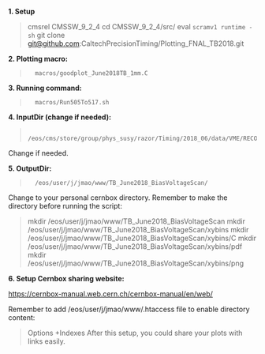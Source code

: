 **1. Setup**

>cmsrel CMSSW_9_2_4
>cd CMSSW_9_2_4/src/
>eval `scramv1 runtime -sh`
>git clone git@github.com:CaltechPrecisionTiming/Plotting_FNAL_TB2018.git

**2. Plotting macro:** 
>		macros/goodplot_June2018TB_1mm.C

**3. Running command:**
>		macros/Run505To517.sh 

**4. InputDir (change if needed):**
>		/eos/cms/store/group/phys_susy/razor/Timing/2018_06/data/VME/RECO/v5_combine/
Change if needed.

**5. OutputDir:**
>		/eos/user/j/jmao/www/TB_June2018_BiasVoltageScan/
Change to your personal cernbox directory.
Remember to make the directory before running the script:

>mkdir /eos/user/j/jmao/www/TB_June2018_BiasVoltageScan
>mkdir /eos/user/j/jmao/www/TB_June2018_BiasVoltageScan/xybins
>mkdir /eos/user/j/jmao/www/TB_June2018_BiasVoltageScan/xybins/C
>mkdir /eos/user/j/jmao/www/TB_June2018_BiasVoltageScan/xybins/pdf
>mkdir /eos/user/j/jmao/www/TB_June2018_BiasVoltageScan/xybins/png

**6. Setup Cernbox sharing website:** 

https://cernbox-manual.web.cern.ch/cernbox-manual/en/web/

Remember to add /eos/user/j/jmao/www/.htaccess file to enable directory content:
>Options +Indexes
After this setup, you could share your plots with links easily.
